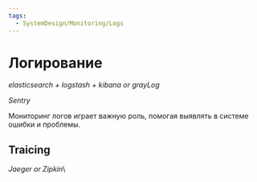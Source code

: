 ```yaml
---
tags:
  - SystemDesign/Monitoring/Logs
---
```

# Логирование 

*elasticsearch + logstash + kibana or grayLog*

*Sentry*

Мониторинг логов играет важную роль, помогая выявлять в системе ошибки и проблемы.

## Traicing

*Jaeger or Zipkin*\

